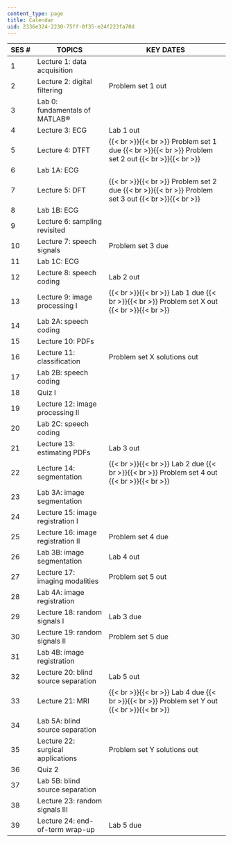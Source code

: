```yaml
---
content_type: page
title: Calendar
uid: 2336e324-2230-75ff-0f35-e24f223fa70d
---
```


| SES # | TOPICS | KEY DATES |
| --- | --- | --- |
| 1 | Lecture 1: data acquisition |  |
| 2 | Lecture 2: digital filtering | Problem set 1 out |
| 3 | Lab 0: fundamentals of MATLAB® |  |
| 4 | Lecture 3: ECG | Lab 1 out |
| 5 | Lecture 4: DTFT |  {{< br >}}{{< br >}} Problem set 1 due {{< br >}}{{< br >}} Problem set 2 out {{< br >}}{{< br >}}  |
| 6 | Lab 1A: ECG |  |
| 7 | Lecture 5: DFT |  {{< br >}}{{< br >}} Problem set 2 due {{< br >}}{{< br >}} Problem set 3 out {{< br >}}{{< br >}}  |
| 8 | Lab 1B: ECG |  |
| 9 | Lecture 6: sampling revisited |  |
| 10 | Lecture 7: speech signals | Problem set 3 due |
| 11 | Lab 1C: ECG |  |
| 12 | Lecture 8: speech coding | Lab 2 out |
| 13 | Lecture 9: image processing I |  {{< br >}}{{< br >}} Lab 1 due {{< br >}}{{< br >}} Problem set X out {{< br >}}{{< br >}}  |
| 14 | Lab 2A: speech coding |  |
| 15 | Lecture 10: PDFs |  |
| 16 | Lecture 11: classification | Problem set X solutions out |
| 17 | Lab 2B: speech coding |  |
| 18 | Quiz I |  |
| 19 | Lecture 12: image processing II |  |
| 20 | Lab 2C: speech coding |  |
| 21 | Lecture 13: estimating PDFs | Lab 3 out |
| 22 | Lecture 14: segmentation |  {{< br >}}{{< br >}} Lab 2 due {{< br >}}{{< br >}} Problem set 4 out {{< br >}}{{< br >}}  |
| 23 | Lab 3A: image segmentation |  |
| 24 | Lecture 15: image registration I |  |
| 25 | Lecture 16: image registration II | Problem set 4 due |
| 26 | Lab 3B: image segmentation | Lab 4 out |
| 27 | Lecture 17: imaging modalities | Problem set 5 out |
| 28 | Lab 4A: image registration |  |
| 29 | Lecture 18: random signals I | Lab 3 due |
| 30 | Lecture 19: random signals II | Problem set 5 due |
| 31 | Lab 4B: image registration |  |
| 32 | Lecture 20: blind source separation | Lab 5 out |
| 33 | Lecture 21: MRI |  {{< br >}}{{< br >}} Lab 4 due {{< br >}}{{< br >}} Problem set Y out {{< br >}}{{< br >}}  |
| 34 | Lab 5A: blind source separation |  |
| 35 | Lecture 22: surgical applications | Problem set Y solutions out |
| 36 | Quiz 2 |  |
| 37 | Lab 5B: blind source separation |  |
| 38 | Lecture 23: random signals III |  |
| 39 | Lecture 24: end-of-term wrap-up | Lab 5 due
